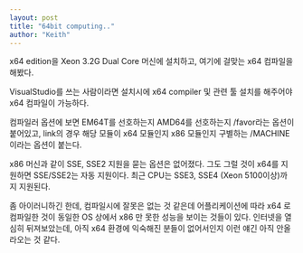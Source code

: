 ```yaml
---
layout: post
title: "64bit computing.."
author: "Keith"
---
```



x64 edition을 Xeon 3.2G Dual Core 머신에 설치하고, 여기에 걸맞는 x64 컴파일을 해봤다.

VisualStudio를 쓰는 사람이라면 설치시에 x64 compiler 및 관련 툴 설치를 해주어야 x64 컴파일이 가능하다.

컴파일러 옵션에 보면 EM64T를 선호하는지 AMD64를 선호하는지 /favor라는 옵션이 붙어있고, link의 경우 해당 모듈이 x64 모듈인지 x86 모듈인지 구별하는 /MACHINE이라는 옵션이 붙는다.

x86 머신과 같이 SSE, SSE2 지원을 묻는 옵션은 없어졌다. 그도 그럴 것이 x64를 지원하면 SSE/SSE2는 자동 지원이다. 최근 CPU는 SSE3, SSE4 (Xeon 5100이상)까지 지원된다.

좀 아이러니하긴 한데, 컴파일시에 잘못은 없는 것 같은데 어플리케이션에 따라 x64 로 컴파일한 것이 동일한 OS 상에서 x86 만 못한 성능을 보이는 것들이 있다. 인터넷을 열심히 뒤져보았는데, 아직 x64 환경에 익숙해진 분들이 없어서인지 이런 얘긴 아직 안올라오는 것 같다. 




